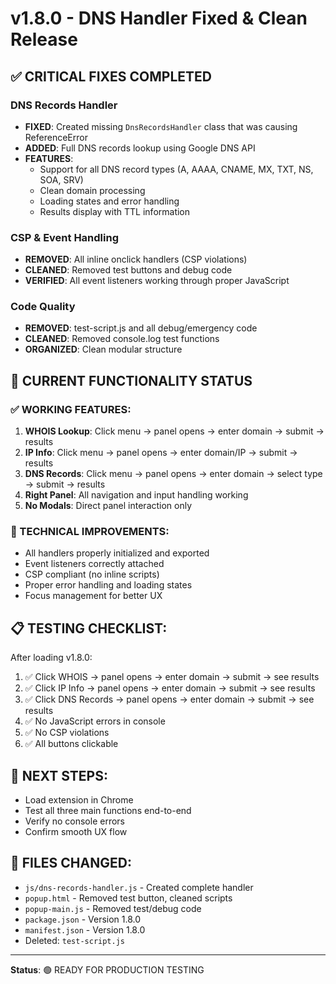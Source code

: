 # v1.8.0 - DNS Handler Fixed & Clean Release

## ✅ CRITICAL FIXES COMPLETED

### DNS Records Handler
- **FIXED**: Created missing `DnsRecordsHandler` class that was causing ReferenceError
- **ADDED**: Full DNS records lookup using Google DNS API
- **FEATURES**: 
  - Support for all DNS record types (A, AAAA, CNAME, MX, TXT, NS, SOA, SRV)
  - Clean domain processing
  - Loading states and error handling
  - Results display with TTL information

### CSP & Event Handling
- **REMOVED**: All inline onclick handlers (CSP violations)
- **CLEANED**: Removed test buttons and debug code
- **VERIFIED**: All event listeners working through proper JavaScript

### Code Quality
- **REMOVED**: test-script.js and all debug/emergency code
- **CLEANED**: Removed console.log test functions
- **ORGANIZED**: Clean modular structure

## 🎯 CURRENT FUNCTIONALITY STATUS

### ✅ WORKING FEATURES:
1. **WHOIS Lookup**: Click menu → panel opens → enter domain → submit → results
2. **IP Info**: Click menu → panel opens → enter domain/IP → submit → results  
3. **DNS Records**: Click menu → panel opens → enter domain → select type → submit → results
4. **Right Panel**: All navigation and input handling working
5. **No Modals**: Direct panel interaction only

### 🔧 TECHNICAL IMPROVEMENTS:
- All handlers properly initialized and exported
- Event listeners correctly attached 
- CSP compliant (no inline scripts)
- Proper error handling and loading states
- Focus management for better UX

## 📋 TESTING CHECKLIST:

After loading v1.8.0:
1. ✅ Click WHOIS → panel opens → enter domain → submit → see results
2. ✅ Click IP Info → panel opens → enter domain → submit → see results
3. ✅ Click DNS Records → panel opens → enter domain → submit → see results
4. ✅ No JavaScript errors in console
5. ✅ No CSP violations
6. ✅ All buttons clickable

## 🚀 NEXT STEPS:
- Load extension in Chrome
- Test all three main functions end-to-end
- Verify no console errors
- Confirm smooth UX flow

## 📁 FILES CHANGED:
- `js/dns-records-handler.js` - Created complete handler
- `popup.html` - Removed test button, cleaned scripts
- `popup-main.js` - Removed test/debug code
- `package.json` - Version 1.8.0
- `manifest.json` - Version 1.8.0
- Deleted: `test-script.js`

---
**Status**: 🟢 READY FOR PRODUCTION TESTING
